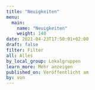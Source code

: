 ```yaml
---
title: "Neuigkeiten"
menu:
  main:
    name: "Neuigkeiten"
    weight: 140
date: 2021-04-23T17:50:01+02:00
draft: false
filter: Filter
all: Alles
by_local_group: Lokalgruppen
learn_more: Mehr anzeigen
published_on: Veröffentlicht am
by: von
---
```


